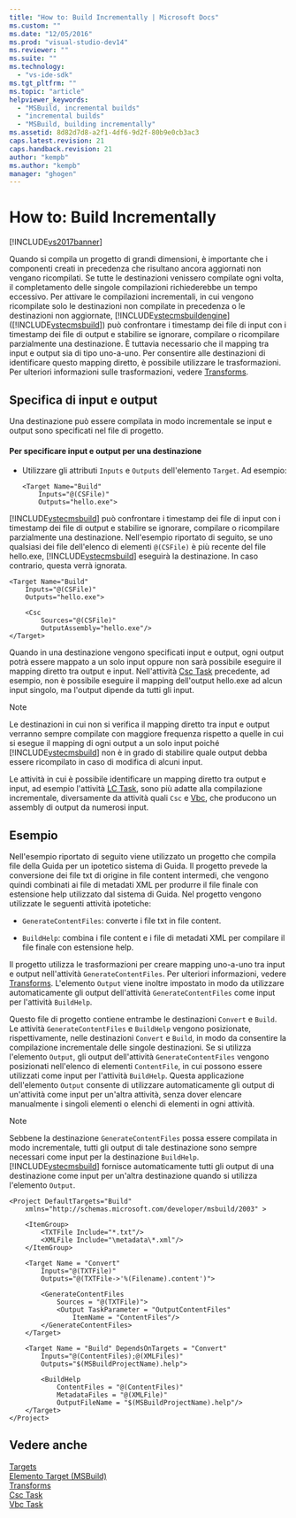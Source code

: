 ```yaml
---
title: "How to: Build Incrementally | Microsoft Docs"
ms.custom: ""
ms.date: "12/05/2016"
ms.prod: "visual-studio-dev14"
ms.reviewer: ""
ms.suite: ""
ms.technology: 
  - "vs-ide-sdk"
ms.tgt_pltfrm: ""
ms.topic: "article"
helpviewer_keywords: 
  - "MSBuild, incremental builds"
  - "incremental builds"
  - "MSBuild, building incrementally"
ms.assetid: 8d82d7d8-a2f1-4df6-9d2f-80b9e0cb3ac3
caps.latest.revision: 21
caps.handback.revision: 21
author: "kempb"
ms.author: "kempb"
manager: "ghogen"
---
```

# How to: Build Incrementally
[!INCLUDE[vs2017banner](../code-quality/includes/vs2017banner.md)]

Quando si compila un progetto di grandi dimensioni, è importante che i componenti creati in precedenza che risultano ancora aggiornati non vengano ricompilati.  Se tutte le destinazioni venissero compilate ogni volta, il completamento delle singole compilazioni richiederebbe un tempo eccessivo.  Per attivare le compilazioni incrementali, in cui vengono ricompilate solo le destinazioni non compilate in precedenza o le destinazioni non aggiornate, [!INCLUDE[vstecmsbuildengine](../msbuild/includes/vstecmsbuildengine_md.md)] \([!INCLUDE[vstecmsbuild](../extensibility/internals/includes/vstecmsbuild_md.md)]\) può confrontare i timestamp dei file di input con i timestamp dei file di output e stabilire se ignorare, compilare o ricompilare parzialmente una destinazione.  È tuttavia necessario che il mapping tra input e output sia di tipo uno\-a\-uno.  Per consentire alle destinazioni di identificare questo mapping diretto, è possibile utilizzare le trasformazioni.  Per ulteriori informazioni sulle trasformazioni, vedere [Transforms](../msbuild/msbuild-transforms.md).  
  
## Specifica di input e output  
 Una destinazione può essere compilata in modo incrementale se input e output sono specificati nel file di progetto.  
  
#### Per specificare input e output per una destinazione  
  
-   Utilizzare gli attributi `Inputs` e `Outputs` dell'elemento `Target`.  Ad esempio:  
  
    ```  
    <Target Name="Build"  
        Inputs="@(CSFile)"  
        Outputs="hello.exe">  
    ```  
  
 [!INCLUDE[vstecmsbuild](../extensibility/internals/includes/vstecmsbuild_md.md)] può confrontare i timestamp dei file di input con i timestamp dei file di output e stabilire se ignorare, compilare o ricompilare parzialmente una destinazione.  Nell'esempio riportato di seguito, se uno qualsiasi dei file dell'elenco di elementi `@(CSFile)` è più recente del file hello.exe, [!INCLUDE[vstecmsbuild](../extensibility/internals/includes/vstecmsbuild_md.md)] eseguirà la destinazione. In caso contrario, questa verrà ignorata.  
  
```  
<Target Name="Build"   
    Inputs="@(CSFile)"   
    Outputs="hello.exe">  
  
    <Csc  
        Sources="@(CSFile)"   
        OutputAssembly="hello.exe"/>  
</Target>  
```  
  
 Quando in una destinazione vengono specificati input e output, ogni output potrà essere mappato a un solo input oppure non sarà possibile eseguire il mapping diretto tra output e input.  Nell'attività [Csc Task](../msbuild/csc-task.md) precedente, ad esempio, non è possibile eseguire il mapping dell'output hello.exe ad alcun input singolo, ma l'output dipende da tutti gli input.  
  
> [!NOTE]
>  Le destinazioni in cui non si verifica il mapping diretto tra input e output verranno sempre compilate con maggiore frequenza rispetto a quelle in cui si esegue il mapping di ogni output a un solo input poiché [!INCLUDE[vstecmsbuild](../extensibility/internals/includes/vstecmsbuild_md.md)] non è in grado di stabilire quale output debba essere ricompilato in caso di modifica di alcuni input.  
  
 Le attività in cui è possibile identificare un mapping diretto tra output e input, ad esempio l'attività [LC Task](../msbuild/lc-task.md), sono più adatte alla compilazione incrementale, diversamente da attività quali `Csc` e [Vbc](../msbuild/vbc-task.md), che producono un assembly di output da numerosi input.  
  
## Esempio  
 Nell'esempio riportato di seguito viene utilizzato un progetto che compila file della Guida per un ipotetico sistema di Guida.  Il progetto prevede la conversione dei file txt di origine in file content intermedi, che vengono quindi combinati ai file di metadati XML per produrre il file finale con estensione help utilizzato dal sistema di Guida.  Nel progetto vengono utilizzate le seguenti attività ipotetiche:  
  
-   `GenerateContentFiles`: converte i file txt in file content.  
  
-   `BuildHelp`: combina i file content e i file di metadati XML per compilare il file finale con estensione help.  
  
 Il progetto utilizza le trasformazioni per creare mapping uno\-a\-uno tra input e output nell'attività `GenerateContentFiles`.  Per ulteriori informazioni, vedere [Transforms](../msbuild/msbuild-transforms.md).  L'elemento `Output` viene inoltre impostato in modo da utilizzare automaticamente gli output dell'attività `GenerateContentFiles` come input per l'attività `BuildHelp`.  
  
 Questo file di progetto contiene entrambe le destinazioni `Convert` e `Build`.  Le attività `GenerateContentFiles` e `BuildHelp` vengono posizionate, rispettivamente, nelle destinazioni `Convert` e `Build`, in modo da consentire la compilazione incrementale delle singole destinazioni.  Se si utilizza l'elemento `Output`, gli output dell'attività `GenerateContentFiles` vengono posizionati nell'elenco di elementi `ContentFile`, in cui possono essere utilizzati come input per l'attività `BuildHelp`.  Questa applicazione dell'elemento `Output` consente di utilizzare automaticamente gli output di un'attività come input per un'altra attività, senza dover elencare manualmente i singoli elementi o elenchi di elementi in ogni attività.  
  
> [!NOTE]
>  Sebbene la destinazione `GenerateContentFiles` possa essere compilata in modo incrementale, tutti gli output di tale destinazione sono sempre necessari come input per la destinazione `BuildHelp`.  [!INCLUDE[vstecmsbuild](../extensibility/internals/includes/vstecmsbuild_md.md)] fornisce automaticamente tutti gli output di una destinazione come input per un'altra destinazione quando si utilizza l'elemento `Output`.  
  
```  
<Project DefaultTargets="Build"  
    xmlns="http://schemas.microsoft.com/developer/msbuild/2003" >  
  
    <ItemGroup>  
        <TXTFile Include="*.txt"/>  
        <XMLFile Include="\metadata\*.xml"/>  
    </ItemGroup>  
  
    <Target Name = "Convert"  
        Inputs="@(TXTFile)"  
        Outputs="@(TXTFile->'%(Filename).content')">  
  
        <GenerateContentFiles  
            Sources = "@(TXTFile)">  
            <Output TaskParameter = "OutputContentFiles"  
                ItemName = "ContentFiles"/>  
        </GenerateContentFiles>  
    </Target>  
  
    <Target Name = "Build" DependsOnTargets = "Convert"  
        Inputs="@(ContentFiles);@(XMLFiles)"  
        Outputs="$(MSBuildProjectName).help">  
  
        <BuildHelp  
            ContentFiles = "@(ContentFiles)"  
            MetadataFiles = "@(XMLFile)"  
            OutputFileName = "$(MSBuildProjectName).help"/>  
    </Target>  
</Project>  
```  
  
## Vedere anche  
 [Targets](../msbuild/msbuild-targets.md)   
 [Elemento Target \(MSBuild\)](../msbuild/target-element-msbuild.md)   
 [Transforms](../msbuild/msbuild-transforms.md)   
 [Csc Task](../msbuild/csc-task.md)   
 [Vbc Task](../msbuild/vbc-task.md)